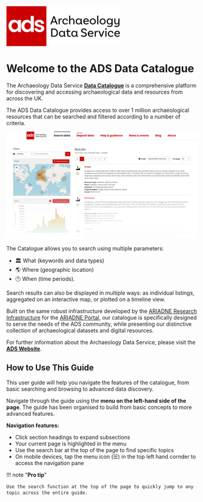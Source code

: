 <div style="">
  <img alt="Logo for the Archaeology Data Service" src="ads_logo_full.png" width="300">
</div>

# Welcome to the ADS Data Catalogue

The Archaeology Data Service [**Data Catalogue**](LINK) is a comprehensive platform for discovering and accessing archaeological data and resources from across the UK. 

The ADS Data Catalogue provides access to over 1 million archaeological resources that can be searched and filtered according to a number of criteria.

![ADS Data Catalogue search results page](ads_data_cat_intro.png)

The Catalogue allows you to search using multiple parameters:

- :classical_building: What (keywords and data types)
- :earth_americas: Where (geographic location)
- :clock1: When (time periods). 

Search results can also be displayed in multiple ways: as individual listings, aggregated on an interactive map, or plotted on a timeline view.

Built on the same robust infrastructure developed by the [ARIADNE Research Infrastructure](https://www.ariadne-research-infrastructure.eu/) for the [ARIADNE Portal](https://portal.ariadne-infrastructure.eu/), our catalogue is specifically designed to serve the needs of the ADS community, while presenting our distinctive collection of archaeological datasets and digital resources.

For further information about the Archaeology Data Service, please visit the [**ADS Website**](https://archaeologydataservice.ac.uk/).

## How to Use This Guide

This user guide will help you navigate the features of the catalogue, from basic searching and browsing to advanced data discovery.

Navigate through the guide using the **menu on the left-hand side of the page**. The guide has been organised to build from basic concepts to more advanced features.

**Navigation features:**

* Click section headings to expand subsections
* Your current page is highlighted in the menu
* Use the search bar at the top of the page to find specific topics
* On mobile devices, tap the menu icon (☰) in the top left hand cornder to access the navigation pane

!!! note "**Pro tip**"

    Use the search function at the top of the page to quickly jump to any topic across the entire guide.